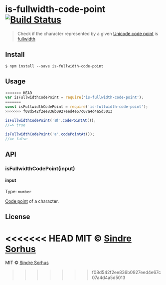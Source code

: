 # is-fullwidth-code-point [![Build Status](https://travis-ci.org/sindresorhus/is-fullwidth-code-point.svg?branch=master)](https://travis-ci.org/sindresorhus/is-fullwidth-code-point)

> Check if the character represented by a given [Unicode code point](https://en.wikipedia.org/wiki/Code_point) is [fullwidth](https://en.wikipedia.org/wiki/Halfwidth_and_fullwidth_forms)


## Install

```
$ npm install --save is-fullwidth-code-point
```


## Usage

```js
<<<<<<< HEAD
var isFullwidthCodePoint = require('is-fullwidth-code-point');
=======
const isFullwidthCodePoint = require('is-fullwidth-code-point');
>>>>>>> f08d542f2ee836b0927eed4e67c07a4d4a5d5013

isFullwidthCodePoint('谢'.codePointAt());
//=> true

isFullwidthCodePoint('a'.codePointAt());
//=> false
```


## API

### isFullwidthCodePoint(input)

#### input

Type: `number`

[Code point](https://en.wikipedia.org/wiki/Code_point) of a character.


## License

<<<<<<< HEAD
MIT © [Sindre Sorhus](http://sindresorhus.com)
=======
MIT © [Sindre Sorhus](https://sindresorhus.com)
>>>>>>> f08d542f2ee836b0927eed4e67c07a4d4a5d5013
